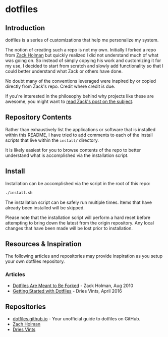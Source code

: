 # dotfiles

## Introduction

dotfiles is a series of customizations that help me personalize my system.

The notion of creating such a repo is not my own. Initially I forked a repo from
[Zack Holman](https://github.com/holman/dotfiles) but quickly realized I did not
understand much of what was going on. So instead of simply copying his work and
customizing it for my use, I decided to start from scratch and slowly add
functionality so that I could better understand what Zack or others have done.

No doubt many of the conventions leveraged were inspired by or copied
directly from Zack's repo. Credit where credit is due.

If you're interested in the philosophy behind why projects like these are
awesome, you might want to [read Zack's post on the
subject](http://zachholman.com/2010/08/dotfiles-are-meant-to-be-forked/).


## Repository Contents
Rather than exhaustively list the applications or software that is installed
within this README, I have tried to add comments to each of the install
scripts that live within the `install/` directory.

It is likely easiest for you to browse contents of the repo to better
understand what is accomplished via the installation script.


## Install
Installation can be accomplished via the script in the root of this repo:

```bash
./install.sh
```

The installation script can be safely run multiple times. Items that have
already been installed will be skipped.

Please note that the installation script will perform a hard reset before
attempting to bring down the latest from the origin repository. Any local
changes that have been made will be lost prior to installation.


## Resources & Inspiration
The following articles and repositories may provide inspiration as you setup
your own dotfiles repository.


### Articles
* [Dotfiles Are Meant to Be Forked](http://zachholman.com/2010/08/dotfiles-are-meant-to-be-forked/) - Zack Holman, Aug 2010
* [Getting Started with Dotfiles](https://driesvints.com/blog/getting-started-with-dotfiles/) - Dries Vints, April 2016


## Repositories
* [dotfiles.github.io](https://dotfiles.github.io/) - Your unofficial guide to dotfiles on GitHub.
* [Zach Holman](https://github.com/holman/dotfiles)
* [Dries Vints](https://github.com/driesvints/dotfiles)